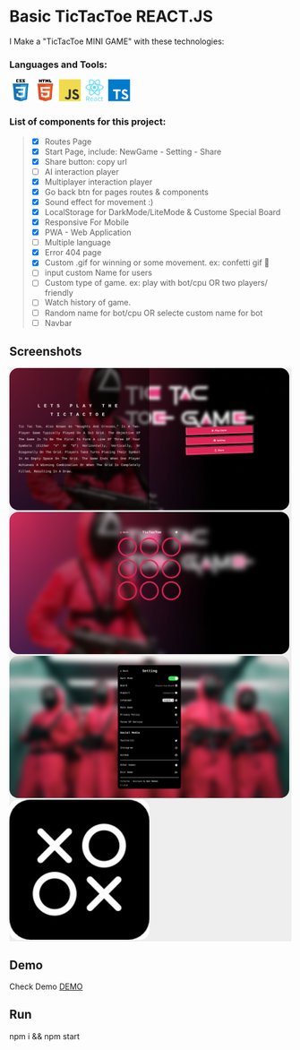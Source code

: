 # Basic TicTacToe REACT.JS

I Make a "TicTacToe MINI GAME" with these technologies:

<h3 align="left">Languages and Tools:</h3>
<p align="left"> <a href="https://www.w3schools.com/css/" target="_blank" rel="noreferrer" style="text-decoration: none !important;"></a>
<img src="https://raw.githubusercontent.com/devicons/devicon/master/icons/css3/css3-original-wordmark.svg" alt="css3" width="40" height="40"/></a>
  <a href="https://www.w3.org/html/" target="_blank" rel="noreferrer" style="text-decoration: none !important;">
   <img src="https://raw.githubusercontent.com/devicons/devicon/master/icons/html5/html5-original-wordmark.svg" alt="html5" width="40" height="40"/> </a>
    <a href="https://developer.mozilla.org/en-US/docs/Web/JavaScript" target="_blank" rel="noreferrer"style="text-decoration: none !important;">
     <img src="https://raw.githubusercontent.com/devicons/devicon/master/icons/javascript/javascript-original.svg" alt="javascript" width="40" height="40"/> </a>
      <a href="https://reactjs.org/" target="_blank" rel="noreferrer"style="text-decoration: none !important;">
       <img src="https://raw.githubusercontent.com/devicons/devicon/master/icons/react/react-original-wordmark.svg" alt="react" width="40" height="40"/> </a> 
       <a href="https://www.typescriptlang.org/" target="_blank" rel="noreferrer"style="text-decoration: none !important;">
       <img src="https://raw.githubusercontent.com/devicons/devicon/master/icons/typescript/typescript-original.svg" alt="typescript" width="40" height="40"/> </a>
        </p>


### List of components for this project:
> - [x] Routes Page
> - [x] Start Page, include: NewGame - Setting - Share
> - [x] Share button: copy url
> - [ ] AI interaction player
> - [x] Multiplayer interaction player
> - [x] Go back btn for pages routes & components
> - [x] Sound effect for movement :)
> - [x] LocalStorage for DarkMode/LiteMode & Custome Special Board 
> - [x] Responsive For Mobile
> - [x] PWA - Web Application
> - [ ] Multiple language
> - [x] Error 404 page
> - [x] Custom .gif for winning or some movement. ex: confetti gif 🎊
> - [ ] input custom Name for users
> - [ ] Custom type of game. ex: play with bot/cpu OR two players/ friendly
> - [ ] Watch history of game.
> - [ ] Random name for bot/cpu OR selecte custom name for bot
> - [ ] Navbar

## Screenshots
<div style="background: #eee">
  <img width="500" src="https://raw.githubusercontent.com/amirrahemi01/Basic-TicTacToe/main/screenShot1.png" style="border-radius: 1rem;">
  <img width="500" src="https://raw.githubusercontent.com/amirrahemi01/Basic-TicTacToe/main/screenShot2.png" style="border-radius: 1rem;">
  <img width="500" src="https://raw.githubusercontent.com/amirrahemi01/Basic-TicTacToe/main/screenShot3.png" style="border-radius: 1rem;">
  <img width="250" src="https://raw.githubusercontent.com/amirrahemi01/Basic-TicTacToe/main/public/logo.png" style="border-radius: 1rem;">
</div>

## Demo

Check Demo <a href="https://amirrahemi-tictactoe.vercel.app/" target="_blank">DEMO</a>


## Run 

npm i && npm start
